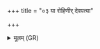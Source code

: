 +++
title = "०३ या रोहिणीर् देवपत्या"

+++
<details><summary>मूलम् (GR)</summary>

या रोहिणीर् देवपत्या  
प्र धेनुर् इव पिन्वते ।  
तत्र तिस्रो व्यष्टकाः सर्वाꣳ अधि  
ब्रुवन्तु प्रजायै जगते च वाम् ॥
</details>